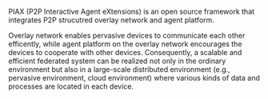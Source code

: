 PIAX (P2P Interactive Agent eXtensions) is an open source framework that integrates P2P strucutred overlay network and agent platform.

Overlay network enables pervasive devices to communicate each other efficently, while agent platform on the overlay network encourages the devices to cooperate with other devices. Consequently, a scalable and efficient federated system can be realized not only in the ordinary environment but also in a large-scale distributed environment (e.g., pervasive environment, cloud environment) where various kinds of data and processes are located in each device.